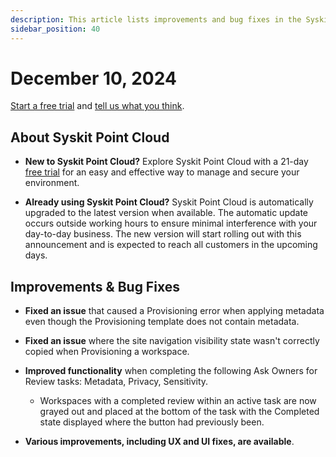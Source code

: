 ```yaml
---
description: This article lists improvements and bug fixes in the Syskit Point Cloud version 2024.6.73.20
sidebar_position: 40
---
```


# December 10, 2024

[Start a free trial](https://www.syskit.com/products/point/free-trial/) and [tell us what you think](https://www.syskit.com/company/contact-us/).

## About Syskit Point Cloud

* **New to Syskit Point Cloud?** Explore Syskit Point Cloud with a 21-day [free trial](https://www.syskit.com/products/point/free-trial/) for an easy and effective way to manage and secure your environment.

* **Already using Syskit Point Cloud?** Syskit Point Cloud is automatically upgraded to the latest version when available. The automatic update occurs outside working hours to ensure minimal interference with your day-to-day business. The new version will start rolling out with this announcement and is expected to reach all customers in the upcoming days.


## Improvements & Bug Fixes

* **Fixed an issue** that caused a Provisioning error when applying metadata even though the Provisioning template does not contain metadata. 

* **Fixed an issue** where the site navigation visibility state wasn't correctly copied when Provisioning a workspace. 

* **Improved functionality** when completing the following Ask Owners for Review tasks: Metadata, Privacy, Sensitivity. 
  * Workspaces with a completed review within an active task are now grayed out and placed at the bottom of the task with the Completed state displayed where the button had previously been. 

* **Various improvements, including UX and UI fixes, are available**.